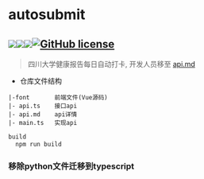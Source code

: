# autosubmit
<img src='https://img.shields.io/badge/author-%E5%B0%8F%E5%B7%9D-ff69b4.svg'><img src='https://img.shields.io/badge/python-3.7-blue.svg'><img src='https://img.shields.io/badge/vue-2-blueviolet.svg'><a href="https://github.com/2239559319/autosubmit/blob/master/LICENSE"><img alt="GitHub license" src="https://img.shields.io/github/license/2239559319/autosubmit"></a>
--------


> 四川大学健康报告每日自动打卡, 开发人员移至 [api.md][1]


- 仓库文件结构
```
|-font       前端文件(Vue源码)
|- api.ts    接口api
|- api.md    api详情
|- main.ts   实现api
```

```bash
build
  npm run build

```


### 移除python文件迁移到typescript

[1]: ./api.md